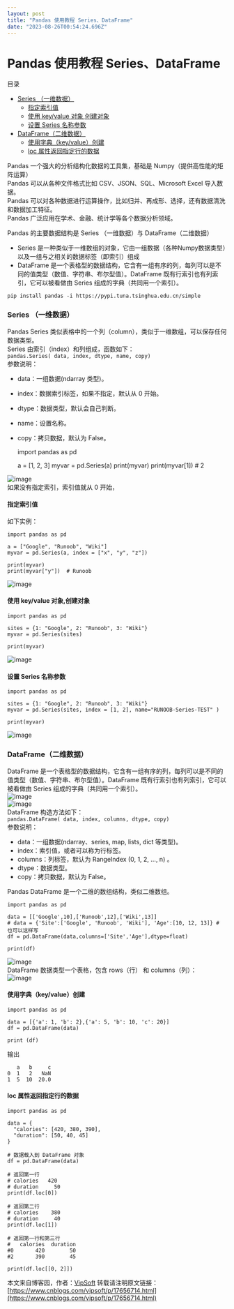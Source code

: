 ```yaml
---
layout: post
title: "Pandas 使用教程 Series、DataFrame"
date: "2023-08-26T00:54:24.696Z"
---
```

Pandas 使用教程 Series、DataFrame
============================

目录

*   [Series （一维数据）](#series-一维数据)
    *   [指定索引值](#指定索引值)
    *   [使用 key/value 对象,创建对象](#使用-keyvalue-对象创建对象)
    *   [设置 Series 名称参数](#设置-series-名称参数)
*   [DataFrame（二维数据）](#dataframe二维数据)
    *   [使用字典（key/value）创建](#使用字典keyvalue创建)
    *   [loc 属性返回指定行的数据](#loc-属性返回指定行的数据)

Pandas 一个强大的分析结构化数据的工具集，基础是 Numpy（提供高性能的矩阵运算）  
Pandas 可以从各种文件格式比如 CSV、JSON、SQL、Microsoft Excel 导入数据。  
Pandas 可以对各种数据进行运算操作，比如归并、再成形、选择，还有数据清洗和数据加工特征。  
Pandas 广泛应用在学术、金融、统计学等各个数据分析领域。

Pandas 的主要数据结构是 Series （一维数据）与 DataFrame（二维数据）

*   Series 是一种类似于一维数组的对象，它由一组数据（各种Numpy数据类型）以及一组与之相关的数据标签（即索引）组成
*   DataFrame 是一个表格型的数据结构，它含有一组有序的列，每列可以是不同的值类型（数值、字符串、布尔型值）。DataFrame 既有行索引也有列索引，它可以被看做由 Series 组成的字典（共同用一个索引）。

`pip install pandas -i https://pypi.tuna.tsinghua.edu.cn/simple`

### Series （一维数据）

Pandas Series 类似表格中的一个列（column），类似于一维数组，可以保存任何数据类型。  
Series 由索引（index）和列组成，函数如下：  
`pandas.Series( data, index, dtype, name, copy)`  
参数说明：

*   data：一组数据(ndarray 类型)。
*   index：数据索引标签，如果不指定，默认从 0 开始。
*   dtype：数据类型，默认会自己判断。
*   name：设置名称。
*   copy：拷贝数据，默认为 False。

    import pandas as pd
    
    a = [1, 2, 3]
    myvar = pd.Series(a)
    print(myvar)
    print(myvar[1]) # 2
    

![image](https://img2023.cnblogs.com/blog/80824/202308/80824-20230825134139747-1789002901.png)  
如果没有指定索引，索引值就从 0 开始，

#### 指定索引值

如下实例：

    import pandas as pd
    
    a = ["Google", "Runoob", "Wiki"]
    myvar = pd.Series(a, index = ["x", "y", "z"])
    
    print(myvar)
    print(myvar["y"])  # Runoob
    

![image](https://img2023.cnblogs.com/blog/80824/202308/80824-20230825134347769-1851358517.png)

#### 使用 key/value 对象,创建对象

    import pandas as pd
    
    sites = {1: "Google", 2: "Runoob", 3: "Wiki"}
    myvar = pd.Series(sites)
    
    print(myvar)
    

![image](https://img2023.cnblogs.com/blog/80824/202308/80824-20230825134515792-179567056.png)

#### 设置 Series 名称参数

    import pandas as pd
    
    sites = {1: "Google", 2: "Runoob", 3: "Wiki"}
    myvar = pd.Series(sites, index = [1, 2], name="RUNOOB-Series-TEST" )
    
    print(myvar)
    

![image](https://img2023.cnblogs.com/blog/80824/202308/80824-20230825134625501-1255424081.png)

### DataFrame（二维数据）

DataFrame 是一个表格型的数据结构，它含有一组有序的列，每列可以是不同的值类型（数值、字符串、布尔型值）。DataFrame 既有行索引也有列索引，它可以被看做由 Series 组成的字典（共同用一个索引）。  
![image](https://img2023.cnblogs.com/blog/80824/202308/80824-20230825134707269-526662950.png)  
![image](https://img2023.cnblogs.com/blog/80824/202308/80824-20230825134712772-1130493813.png)  
DataFrame 构造方法如下：  
`pandas.DataFrame( data, index, columns, dtype, copy)`  
参数说明：

*   data：一组数据(ndarray、series, map, lists, dict 等类型)。
*   index：索引值，或者可以称为行标签。
*   columns：列标签，默认为 RangeIndex (0, 1, 2, …, n) 。
*   dtype：数据类型。
*   copy：拷贝数据，默认为 False。

Pandas DataFrame 是一个二维的数组结构，类似二维数组。

    import pandas as pd
    
    data = [['Google',10],['Runoob',12],['Wiki',13]]
    # data = {'Site':['Google', 'Runoob', 'Wiki'], 'Age':[10, 12, 13]} # 也可以这样写
    df = pd.DataFrame(data,columns=['Site','Age'],dtype=float)
    
    print(df)
    

![image](https://img2023.cnblogs.com/blog/80824/202308/80824-20230825134826830-532287852.png)  
DataFrame 数据类型一个表格，包含 rows（行） 和 columns（列）：  
![image](https://img2023.cnblogs.com/blog/80824/202308/80824-20230825134904663-1185492206.png)

#### 使用字典（key/value）创建

    import pandas as pd
    
    data = [{'a': 1, 'b': 2},{'a': 5, 'b': 10, 'c': 20}]
    df = pd.DataFrame(data)
    
    print (df)
    

输出

       a   b     c
    0  1   2   NaN
    1  5  10  20.0
    

#### loc 属性返回指定行的数据

    import pandas as pd
    
    data = {
      "calories": [420, 380, 390],
      "duration": [50, 40, 45]
    }
    
    # 数据载入到 DataFrame 对象
    df = pd.DataFrame(data)
    
    # 返回第一行
    # calories   420
    # duration     50
    print(df.loc[0])
    
    # 返回第二行
    # calories    380
    # duration     40
    print(df.loc[1])
    
    # 返回第一行和第三行
    #   calories  duration
    #0       420        50
    #2       390        45
    
    print(df.loc[[0, 2]])
    

本文来自博客园，作者：[VipSoft](https://www.cnblogs.com/vipsoft/) 转载请注明原文链接：[https://www.cnblogs.com/vipsoft/p/17656714.html](https://www.cnblogs.com/vipsoft/p/17656714.html)